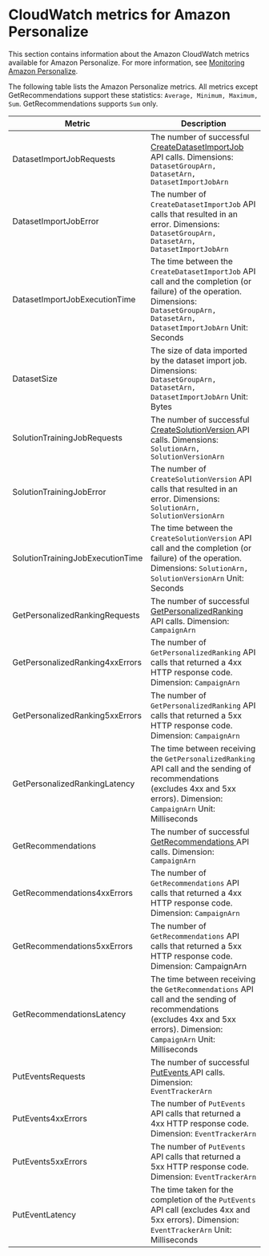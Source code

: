 # CloudWatch metrics for Amazon Personalize<a name="cloudwatch-metrics"></a>

This section contains information about the Amazon CloudWatch metrics available for Amazon Personalize\. For more information, see [Monitoring Amazon Personalize](personalize-monitoring.md)\.

The following table lists the Amazon Personalize metrics\. All metrics except GetRecommendations support these statistics: `Average, Minimum, Maximum, Sum`\. GetRecommendations supports `Sum` only\.


| Metric | Description | 
| --- | --- | 
| DatasetImportJobRequests |  The number of successful [ CreateDatasetImportJob ](API_CreateDatasetImportJob.md) API calls\. Dimensions: `DatasetGroupArn, DatasetArn, DatasetImportJobArn`  | 
| DatasetImportJobError |  The number of `CreateDatasetImportJob` API calls that resulted in an error\. Dimensions: `DatasetGroupArn, DatasetArn, DatasetImportJobArn`  | 
| DatasetImportJobExecutionTime |  The time between the `CreateDatasetImportJob` API call and the completion \(or failure\) of the operation\. Dimensions: `DatasetGroupArn, DatasetArn, DatasetImportJobArn` Unit: Seconds  | 
| DatasetSize |  The size of data imported by the dataset import job\. Dimensions: `DatasetGroupArn, DatasetArn, DatasetImportJobArn` Unit: Bytes  | 
| SolutionTrainingJobRequests |  The number of successful [ CreateSolutionVersion ](API_CreateSolutionVersion.md) API calls\. Dimensions: `SolutionArn, SolutionVersionArn`  | 
| SolutionTrainingJobError |  The number of `CreateSolutionVersion` API calls that resulted in an error\. Dimensions: `SolutionArn, SolutionVersionArn`  | 
| SolutionTrainingJobExecutionTime |  The time between the `CreateSolutionVersion` API call and the completion \(or failure\) of the operation\. Dimensions: `SolutionArn, SolutionVersionArn` Unit: Seconds  | 
| GetPersonalizedRankingRequests |  The number of successful [ GetPersonalizedRanking ](API_RS_GetPersonalizedRanking.md) API calls\. Dimension: `CampaignArn`  | 
| GetPersonalizedRanking4xxErrors |  The number of `GetPersonalizedRanking` API calls that returned a 4xx HTTP response code\. Dimension: `CampaignArn`  | 
| GetPersonalizedRanking5xxErrors |  The number of `GetPersonalizedRanking` API calls that returned a 5xx HTTP response code\. Dimension: `CampaignArn`  | 
| GetPersonalizedRankingLatency |  The time between receiving the `GetPersonalizedRanking` API call and the sending of recommendations \(excludes 4xx and 5xx errors\)\. Dimension: `CampaignArn` Unit: Milliseconds  | 
| GetRecommendations |  The number of successful [ GetRecommendations ](API_RS_GetRecommendations.md) API calls\. Dimension: `CampaignArn`  | 
| GetRecommendations4xxErrors |  The number of `GetRecommendations` API calls that returned a 4xx HTTP response code\. Dimension: `CampaignArn`  | 
| GetRecommendations5xxErrors |  The number of `GetRecommendations` API calls that returned a 5xx HTTP response code\. Dimension: CampaignArn  | 
| GetRecommendationsLatency |  The time between receiving the `GetRecommendations` API call and the sending of recommendations \(excludes 4xx and 5xx errors\)\. Dimension: `CampaignArn` Unit: Milliseconds  | 
| PutEventsRequests |  The number of successful [ PutEvents ](API_UBS_PutEvents.md) API calls\. Dimension:` EventTrackerArn`  | 
| PutEvents4xxErrors |  The number of `PutEvents` API calls that returned a 4xx HTTP response code\. Dimension: `EventTrackerArn`  | 
| PutEvents5xxErrors |  The number of `PutEvents` API calls that returned a 5xx HTTP response code\. Dimension: `EventTrackerArn`  | 
| PutEventLatency |  The time taken for the completion of the `PutEvents` API call \(excludes 4xx and 5xx errors\)\. Dimension: `EventTrackerArn` Unit: Milliseconds  | 